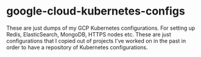 # google-cloud-kubernetes-configs
These are just dumps of my GCP Kubernetes configurations. For setting up Redis, ElasticSearch, MongoDB, HTTPS nodes etc. These are just configurations that I copied out of projects I've worked on in the past in order to have a repository of Kubernetes configurations.
